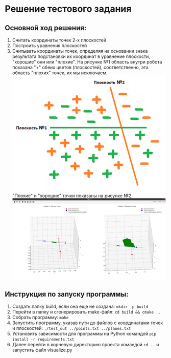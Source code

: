 # Решение тестового задания
## Основной ход решения:
1. Считать координаты точек 2-х плоскостей
2. Построить уравнения плоскостей
3. Считывать координаты точек, определяя на основании знака результата подстановки их координат в уравнение плоскости, "хорошие" они или "плохие". На рисунке №1 область внутри робота показана "+" обеих цветов (плоскостей), соответственно, эта область "плохих" точек, их мы исключаем.
![Области плоскостей](pictures/scheme.png "Рисунок №1")
"Плохие" и "хорошие" точки показаны на рисунке №2.
![Результат фильтрации](pictures/3d_image.png "Рисунок №2")

## Инструкция по запуску программы:
1. Создать папку build, если она еще не создана:
```mkdir -p build```
2. Перейти в папку и сгенерировать make-файл:
```cd build && cmake ..```
3. Собрать программу:
```make```
4. Запустить программу, указав пути до файлов с координатами точек и плоскостей:
```./test_out ../points.txt ../planes.txt```
5. Установить зависимости для программы на Python командой ```pip install -r requirements.txt```
6. Далее перейти в корневую директорию проекта командой ```cd ..``` и запустить файл visualize.py